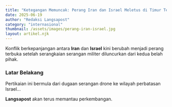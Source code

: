 ```yaml
---
title: "Ketegangan Memuncak: Perang Iran dan Israel Meletus di Timur Tengah"
date: 2025-06-19
author: "Redaksi Langsapost"
category: "internasional"
thumbnail: /assets/images/perang-iran-israel.jpg
layout: artikel.njk
---
```


Konflik berkepanjangan antara **Iran** dan **Israel** kini berubah menjadi perang terbuka setelah serangkaian serangan militer diluncurkan dari kedua belah pihak.

### Latar Belakang
Pertikaian ini bermula dari dugaan serangan drone ke wilayah perbatasan Israel...

**Langsapost** akan terus memantau perkembangan.